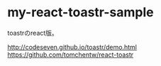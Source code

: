 # my-react-toastr-sample

toastrのreact版。

http://codeseven.github.io/toastr/demo.html
https://github.com/tomchentw/react-toastr
